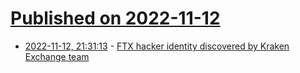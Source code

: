 # [Published on 2022-11-12](index.md)

* [2022-11-12, 21:31:13](https://news.ycombinator.com/item?id=33577311) - [FTX hacker identity discovered by Kraken Exchange team](https://cryptoslate.com/ftx-hacker-identity-discovered-by-kraken-exchange-team/)
